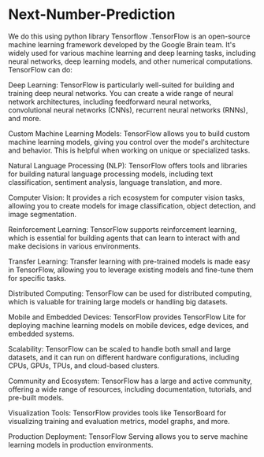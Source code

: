 # Next-Number-Prediction
We do this using python library Tensorflow .TensorFlow is an open-source machine learning framework developed by the Google Brain team. It's widely used for various machine learning and deep learning tasks, including neural networks, deep learning models, and other numerical computations. 
TensorFlow can do:

Deep Learning: TensorFlow is particularly well-suited for building and training deep neural networks. You can create a wide range of neural network architectures, including feedforward neural networks, convolutional neural networks (CNNs), recurrent neural networks (RNNs), and more.

Custom Machine Learning Models: TensorFlow allows you to build custom machine learning models, giving you control over the model's architecture and behavior. This is helpful when working on unique or specialized tasks.

Natural Language Processing (NLP): TensorFlow offers tools and libraries for building natural language processing models, including text classification, sentiment analysis, language translation, and more.

Computer Vision: It provides a rich ecosystem for computer vision tasks, allowing you to create models for image classification, object detection, and image segmentation.

Reinforcement Learning: TensorFlow supports reinforcement learning, which is essential for building agents that can learn to interact with and make decisions in various environments.

Transfer Learning: Transfer learning with pre-trained models is made easy in TensorFlow, allowing you to leverage existing models and fine-tune them for specific tasks.

Distributed Computing: TensorFlow can be used for distributed computing, which is valuable for training large models or handling big datasets.

Mobile and Embedded Devices: TensorFlow provides TensorFlow Lite for deploying machine learning models on mobile devices, edge devices, and embedded systems.

Scalability: TensorFlow can be scaled to handle both small and large datasets, and it can run on different hardware configurations, including CPUs, GPUs, TPUs, and cloud-based clusters.

Community and Ecosystem: TensorFlow has a large and active community, offering a wide range of resources, including documentation, tutorials, and pre-built models.

Visualization Tools: TensorFlow provides tools like TensorBoard for visualizing training and evaluation metrics, model graphs, and more.

Production Deployment: TensorFlow Serving allows you to serve machine learning models in production environments.
